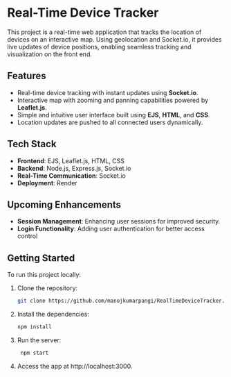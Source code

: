 # Real-Time Device Tracker

This project is a real-time web application that tracks the location of devices on an interactive map. Using geolocation and Socket.io, it provides live updates of device positions, enabling seamless tracking and visualization on the front end.


## Features
- Real-time device tracking with instant updates using **Socket.io**.
- Interactive map with zooming and panning capabilities powered by **Leaflet.js**.
- Simple and intuitive user interface built using **EJS**, **HTML**, and **CSS**.
- Location updates are pushed to all connected users dynamically.

## Tech Stack
- **Frontend**: EJS, Leaflet.js, HTML, CSS
- **Backend**: Node.js, Express.js, Socket.io
- **Real-Time Communication**: Socket.io
- **Deployment**: Render

## Upcoming Enhancements
- **Session Management**: Enhancing user sessions for improved security.
- **Login Functionality**: Adding user authentication for better access control

## Getting Started

To run this project locally:
1. Clone the repository:
   ```bash
   git clone https://github.com/manojkumarpangi/RealTimeDeviceTracker.git
2. Install the dependencies:
   ```bash
   npm install
3. Run the server:
   ```bash
    npm start
4. Access the app at http://localhost:3000.
